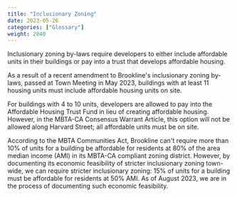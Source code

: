 ```yaml
---
title: "Inclusionary Zoning"
date: 2023-05-26
categories: ["Glossary"]
weight: 2040
---
```

Inclusionary zoning by-laws require developers to either include affordable units in their buildings or pay into a trust that develops affordable housing.

As a result of a recent amendment to Brookline's inclusionary zoning by-laws, passed at Town Meeting in May 2023, buildings with at least 11 housing units must include affordable housing units on site. 

For buildings with 4 to 10 units, developers are allowed to pay into the Affordable Housing Trust Fund in lieu of creating affordable housing. However, in the MBTA-CA Consensus Warrant Article, this option will not be allowed along Harvard Street; all affordable units must be on site.

According to the MBTA Communities Act, Brookline can't require more than 10% of units for a building be affordable for residents at 80% of the area median income (AMI) in its MBTA-CA compliant zoning district. However, by documenting its economic feasibility of stricter inclusionary zoning town-wide, we can require stricter inclusionary zoning: 15% of units for a building must be affordable for residents at 50% AMI. As of August 2023, we are in the process of documenting such economic feasibility.

